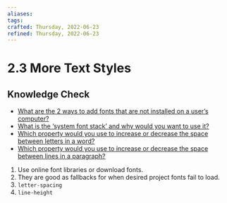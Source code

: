 ```yaml
---
aliases: 
tags: 
crafted: Thursday, 2022-06-23
refined: Thursday, 2022-06-23
---
```


# 2.3 More Text Styles

## Knowledge Check

- [What are the 2 ways to add fonts that are not installed on a user’s computer?](https://www.theodinproject.com/lessons/node-path-intermediate-html-and-css-more-text-styles#online-font-libraries)
- [What is the ‘system font stack’ and why would you want to use it?](https://www.theodinproject.com/lessons/node-path-intermediate-html-and-css-more-text-styles#the-system-font-stack)
- [Which property would you use to increase or decrease the space between letters in a word?](https://www.theodinproject.com/lessons/node-path-intermediate-html-and-css-more-text-styles#letter-spacing)
- [Which property would you use to increase or decrease the space between lines in a paragraph?](https://www.theodinproject.com/lessons/node-path-intermediate-html-and-css-more-text-styles#line-height)

1. Use online font libraries or download fonts.
2. They are good as fallbacks for when desired project fonts fail to load.
3. `letter-spacing`
4. `line-height`
